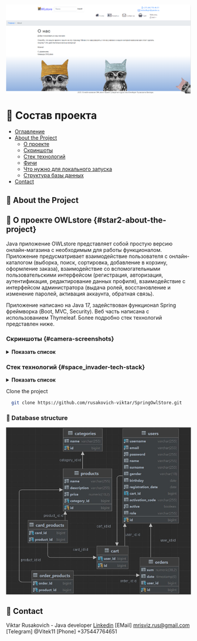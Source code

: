 ![OWL-store-logo](src/main/resources/static/images/screenshots-readme/about.png)

<!-- Table of Contents -->

# :notebook_with_decorative_cover: Состав проекта

- [Оглавление](#star2-about-the-project)
- [About the Project](#star2-about-the-project)
    * [О проекте](#camera-about)
    * [Скриншоты](#camera-screenshots)
    * [Стек технологий](#space_invader-tech-stack)
    * [Фичи](#dart-features)
    * [Что нужно для локального запуска](#running-run-locally)
    * [Структура базы данных](#key-database-structure)
- [Contact](#handshake-contact)


<!-- About the Project -->

## :star2: About the Project
## :star2: О проекте OWLstore {#star2-about-the-project}

Java приложение OWLstore представляет собой простую версию онлайн-магазина с необходимым для работы функционалом. 
Приложение предусматривает взаимодействие пользователя с онлайн-каталогом (выборка, поиск, сортировка, добавление в корзину, оформление заказа), взаимодействие со вспомогательными пользовательскими интерфейсом (регистрация, авторизация, аутентификация, редактирование данных профиля), взаимодействие с интерфейсом администратора (выдача ролей, восстановление и изменение паролей, активация аккаунта, обратная связь). 

Приложение написано на Java 17, задействован функционал Spring фреймворка (Boot, MVC, Security). Веб часть написана с использованием Thymeleaf. 
Более подробно стек технологий представлен ниже.

### Скриншоты {#camera-screenshots}
<details>
  <summary><strong>Показать список</strong></summary>
  
    *Домашняя страница*
  ![Домашняя страница](src/main/resources/static/images/screenshots-readme/home.png)

    *Страница продукта*
  ![Продукт](src/main/resources/static/images/screenshots-readme/product.png)

    *Страница профиля*
  ![Профиль](src/main/resources/static/images/screenshots-readme/profile.png)

    *Страница входа*
  ![Вход](src/main/resources/static/images/screenshots-readme/signin.png)

    *Страница регистрации*
  ![Регистрация](src/main/resources/static/images/screenshots-readme/signup.png)

    *Страница администратора*

  ![Админ](src/main/resources/static/images/screenshots-readme/admin.png)
  
    *Страница "О нас"*
  ![О нас](src/main/resources/static/images/screenshots-readme/about.png)

</details>

 ### Стек технологий {#space_invader-tech-stack}
 
<details>
 <summary><strong>Показать список</strong></summary>

**Java 17 LTS**

**Фреймворки и библиотеки:**
Spring Boot 3.1.0,
Spring MVC;

**Работа с данными:**
Spring Data JPA,
Hibernate,
Flyway Core;

**Веб-технологии:**
Thymeleaf,
Thymeleaf Extras Spring Security 6,
Spring Boot Starter Mail;

**Валидация и безопасность:**
Spring Security,
Spring Validation;

**Инструменты разработки:**
Lombok,
MapStruct;

**Тестирование:**
JUnit 5;

**Дополнительные инструменты:**
Spring Boot DevTools;

**Логирование:**
Log4j2;

**Базы данных:**
PostgreSQL;

**Плагины сборки:**
Maven Compiler Plugin,
Maven PMD Plugin,
SpotBugs Maven Plugin,
Maven Checkstyle Plugin,
Flyway Maven Plugin;

**Визуал:**
HTML, CSS, Bootstrap;
</details>

Clone the project

```bash
  git clone https://github.com/rusakovich-viktar/SpringOwlStore.git
```

### :key: Database structure

![DB_structure](src/main/resources/static/images/screenshots-readme/dbStructure.jpg)

## :handshake: Contact

Viktar Rusakovich - Java developer 
[Linkedin](https://www.linkedin.com/in/rusakovich/)
[EMail] mrisviz.rus@gmail.com
[Telegram] @Vitek11
[Phone] +375447764651
